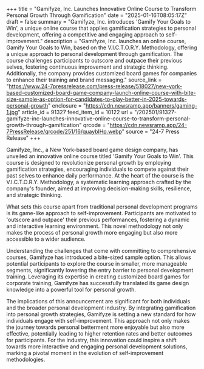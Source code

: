 +++
title = "Gamifyze, Inc. Launches Innovative Online Course to Transform Personal Growth Through Gamification"
date = "2025-01-16T08:05:17Z"
draft = false
summary = "Gamifyze, Inc. introduces 'Gamify Your Goals to Win', a unique online course that applies gamification strategies to personal development, offering a competitive and engaging approach to self-improvement."
description = "Gamifyze, Inc. launches an online course, Gamify Your Goals to Win, based on the V.I.C.T.O.R.Y. Methodology, offering a unique approach to personal development through gamification. The course challenges participants to outscore and outpace their previous selves, fostering continuous improvement and strategic thinking. Additionally, the company provides customized board games for companies to enhance their training and brand messaging."
source_link = "https://www.24-7pressrelease.com/press-release/518027/new-york-based-customized-board-game-company-launch-online-course-with-bite-size-sample-as-option-for-candidates-to-play-better-in-2025-towards-personal-growth"
enclosure = "https://cdn.newsramp.app/banners/gaming-1.jpg"
article_id = 91327
feed_item_id = 10122
url = "/202501/91327-gamifyze-inc-launches-innovative-online-course-to-transform-personal-growth-through-gamification"
qrcode = "https://cdn.newsramp.app/24-7PressRelease/qrcode/251/16/quayblHp.webp"
source = "24-7 Press Release"
+++

<p>Gamifyze, Inc., a New York-based board game design company, has unveiled an innovative online course titled 'Gamify Your Goals to Win'. This course is designed to revolutionize personal growth by employing gamification strategies, encouraging individuals to compete against their past selves to enhance daily performance. At the heart of the course is the V.I.C.T.O.R.Y. Methodology, a systematic learning approach crafted by the company's founder, aimed at improving decision-making skills, resilience, and strategic thinking.</p><p>What sets this course apart from traditional personal development programs is its game-like approach to self-improvement. Participants are motivated to 'outscore and outpace' their previous performances, fostering a dynamic and interactive learning environment. This novel methodology not only makes the process of personal growth more engaging but also more accessible to a wider audience.</p><p>Understanding the challenges that come with committing to comprehensive courses, Gamifyze has introduced a bite-sized sample option. This allows potential participants to explore the course in smaller, more manageable segments, significantly lowering the entry barrier to personal development training. Leveraging its expertise in creating customized board games for corporate training, Gamifyze has successfully translated its game design knowledge into a powerful tool for personal growth.</p><p>The implications of this announcement are significant for both individuals and the broader personal development industry. By integrating gamification into personal growth strategies, Gamifyze is setting a new standard for how individuals engage with self-improvement. This approach not only makes the journey towards personal betterment more enjoyable but also more effective, potentially leading to higher retention rates and better outcomes for participants. For the industry, this innovation could inspire a shift towards more interactive and engaging personal development solutions, marking a pivotal moment in the evolution of self-improvement methodologies.</p>